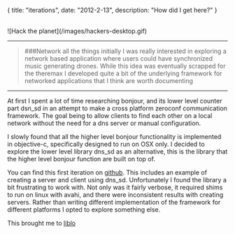 {
  title: "iterations",
  date:  "2012-2-13",
  description: "How did I get here?"
}

<br>
![Hack the planet](/images/hackers-desktop.gif)
<br>

---

>###Network all the things
>initially I was really interested in exploring a network based application where users could have synchronized music generating drones.  While this idea was eventually scrapped for the theremax I developed quite a bit of the underlying framework for networked applications that I think are worth documenting

---

At first I spent a lot of time researching bonjour, and its lower level counter part dsn_sd in an attempt to make a cross platform zeroconf communication framework.  The goal being to allow clients to find each other on a local network without the need for a dns server or manual configuration.

I slowly found that all the higher level bonjour functionality is implemented in objective-c, specifically designed to run on OSX only.  I decided to explore the lower level library dns_sd as an alternative, this is the library that the higher level bonjour function are built on top of.

You can find this first iteration on [github](https://github.com/TheAlphaNerd/libmdns).  This includes an example of creating a server and client using dns_sd.  Unfortunately I found the library a bit frustrating to work with.   Not only was it fairly verbose, it required shims to run on linux with avahi, and there were inconsistent results with creating servers.  Rather than writing different implementation of the framework for different platforms I opted to explore something else.

This brought me to [liblo](http://liblo.sourceforge.net/)